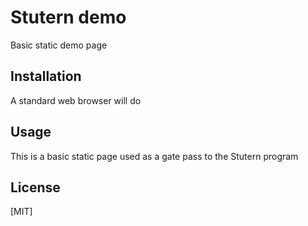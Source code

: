 # Stutern demo
Basic static demo page

## Installation
A standard web browser will do

## Usage
This is a basic static page used as a gate pass to the Stutern program

## License
[MIT]